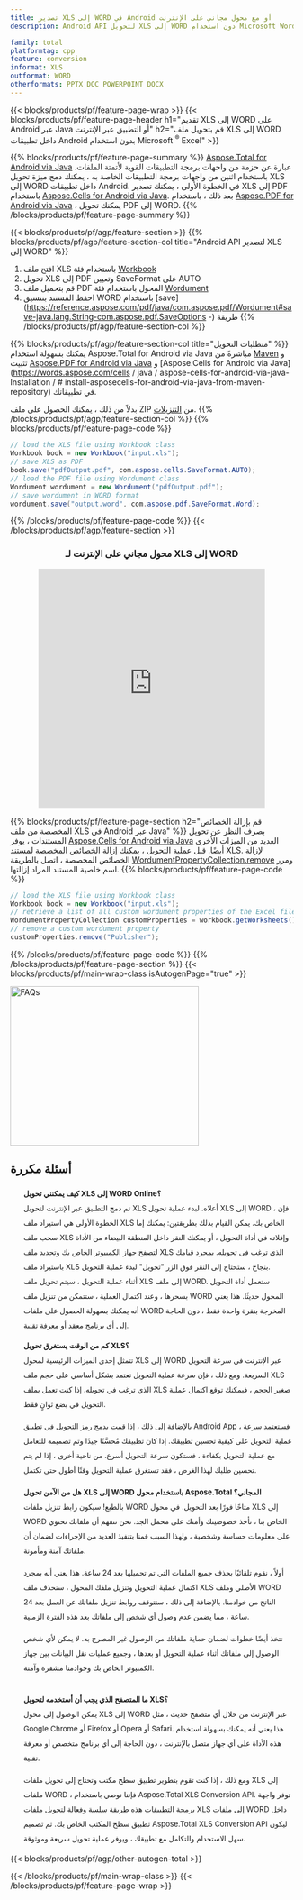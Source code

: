 ```yaml
---
title: تصدير XLS إلى WORD في Android أو مع محول مجاني على الإنترنت
description: Android API لتحويل XLS إلى WORD دون استخدام Microsoft Word أو عبر الإنترنت. اختبر محول XLS إلى WORD على الإنترنت مجانًا بسرعة قبل دمج الكود.

family: total
platformtag: cpp
feature: conversion
informat: XLS
outformat: WORD
otherformats: PPTX DOC POWERPOINT DOCX
---
```

{{< blocks/products/pf/feature-page-wrap >}}
{{< blocks/products/pf/feature-page-header h1="تقديم XLS إلى WORD على Android عبر Java أو التطبيق عبر الإنترنت" h2="قم بتحويل ملف XLS إلى WORD داخل تطبيقات Android بدون استخدام Microsoft <sup>&reg;</sup> Excel" >}}

{{% blocks/products/pf/feature-page-summary %}}
[Aspose.Total for Android via Java](https://products.aspose.com/total/android-java/) عبارة عن حزمة من واجهات برمجة التطبيقات القوية لأتمتة الملفات. باستخدام اثنين من واجهات برمجة التطبيقات الخاصة به ، يمكنك دمج ميزة تحويل XLS إلى WORD داخل تطبيقات Android. في الخطوة الأولى ، يمكنك تصدير XLS إلى PDF باستخدام [Aspose.Cells for Android via Java](https://products.aspose.com/cells/android-java/). بعد ذلك ، باستخدام [Aspose.PDF for Android via Java](https://products.aspose.com/pdf/android-java/) ، يمكنك تحويل PDF إلى WORD. 
{{% /blocks/products/pf/feature-page-summary  %}}

{{< blocks/products/pf/agp/feature-section >}}
{{% blocks/products/pf/agp/feature-section-col title="Android API لتصدير XLS إلى WORD" %}}
1. افتح ملف XLS باستخدام فئة [Workbook](https://reference.aspose.com/cells/java/com.aspose.cells/Workbook)
2. تحويل XLS إلى PDF وتعيين SaveFormat على AUTO
3. قم بتحميل ملف PDF المحول باستخدام فئة [Wordument](https://reference.aspose.com/pdf/java/com.aspose.pdf/Wordument)
4. احفظ المستند بتنسيق WORD باستخدام [save](https://reference.aspose.com/pdf/java/com.aspose.pdf/Wordument#save-java.lang.String-com.aspose.pdf.SaveOptions -) طريقة
{{% /blocks/products/pf/agp/feature-section-col %}}

{{% blocks/products/pf/agp/feature-section-col title="متطلبات التحويل" %}}
يمكنك بسهولة استخدام Aspose.Total for Android via Java مباشرةً من [Maven](https://releases.aspose.com/total/java/) و تثبيت [Aspose.PDF for Android via Java](https://words.aspose.com/pdf/androidjava/installation/) و [Aspose.Cells for Android via Java](https://words.aspose.com/cells / java / aspose-cells-for-android-via-java-Installation / # install-asposecells-for-android-via-java-from-maven-repository) في تطبيقاتك.

بدلاً من ذلك ، يمكنك الحصول على ملف ZIP من [التنزيلات](https://releases.aspose.com/total/androidjava).
{{% /blocks/products/pf/agp/feature-section-col %}}
{{% blocks/products/pf/feature-page-code %}}

```java
// load the XLS file using Workbook class
Workbook book = new Workbook("input.xls");
// save XLS as PDF
book.save("pdfOutput.pdf", com.aspose.cells.SaveFormat.AUTO);
// load the PDF file using Wordument class
Wordument wordument = new Wordument("pdfOutput.pdf");
// save wordument in WORD format
wordument.save("output.word", com.aspose.pdf.SaveFormat.Word);    
```


{{% /blocks/products/pf/feature-page-code %}}
{{< /blocks/products/pf/agp/feature-section >}}

<div class="container-fluid agp-content bg-white aboutfile box-1 vh100 section nopbtm">
<div class=container>
<div class=row>
<div class="demobox tc col-md-12 padding-0" align="center">

<h3>محول مجاني على الإنترنت لـ XLS إلى WORD</h3>

<iframe title="docx to xls" style="border: none; height: 426px;" scrolling="no" src="https://widgets.aspose.cloud/total-conversion/?to=docx&from=xls" id="child-iframe" width="80%"></iframe>

</div></div>
</div></div>

{{% blocks/products/pf/feature-page-section  h2="قم بإزالة الخصائص المخصصة من ملف XLS في Android عبر Java" %}}
بصرف النظر عن تحويل المستندات ، يوفر [Aspose.Cells for Android via Java](https://products.aspose.com/cells/android-java/) العديد من الميزات الأخرى أيضًا. قبل عملية التحويل ، يمكنك إزالة الخصائص المخصصة لمستند XLS. لإزالة الخصائص المخصصة ، اتصل بالطريقة [WordumentPropertyCollection.remove](https://reference.aspose.com/cells/java/com.aspose.cells/wordumentpropertycollection#remove (java.lang.String)) ومرر اسم خاصية المستند المراد إزالتها.
{{% blocks/products/pf/feature-page-code %}}

```java
// load the XLS file using Workbook class
Workbook book = new Workbook("input.xls");
// retrieve a list of all custom wordument properties of the Excel file
WordumentPropertyCollection customProperties = workbook.getWorksheets().getCustomWordumentProperties();
// remove a custom wordument property
customProperties.remove("Publisher"); 
```

{{% /blocks/products/pf/feature-page-code  %}}
{{% /blocks/products/pf/feature-page-section %}}
{{< blocks/products/pf/main-wrap-class isAutogenPage="true" >}}
<style>.howtolist li{margin-right: 0!important;line-height: 26px;position: relative;margin-bottom: 10px;font-size: 13px;list-style-type: none;}</style>
<div class="col-md-12 tl bg-gray-dark howtolist section">
  <a class="anchor" name="faqpage"></a>
  <div class="container tl dflex" itemscope="" itemtype="https://schema.org/FAQPage">
      <div class="col-md-4 howtosectiongfx">
          <img class="social-panel-hide-on-mobile" src="https://www.groupdocs.cloud/templates/brand/images/groupdocs/conversion/groupdocs_conversion-brand.png" alt="FAQs" width="335" height="283">
      </div>
      <div class="howtosection col-md-8">
          <div>
              <h2>أسئلة مكررة</h2>
              <ul>
                  <li itemscope="" itemprop="mainEntity" itemtype="https://schema.org/Question">
                      <div>
                          <span itemprop="name"><b>كيف يمكنني تحويل XLS إلى WORD Online؟</b></span>
                      </div>
                      <div itemscope="" itemprop="acceptedAnswer" itemtype="https://schema.org/Answer">
                          <span itemprop="text">تم دمج التطبيق عبر الإنترنت لتحويل XLS أعلاه. لبدء عملية تحويل XLS إلى WORD ، فإن الخطوة الأولى هي استيراد ملف XLS الخاص بك. يمكن القيام بذلك بطريقتين: يمكنك إما سحب ملف XLS وإفلاته في أداة التحويل ، أو يمكنك النقر داخل المنطقة البيضاء من الأداة لتصفح جهاز الكمبيوتر الخاص بك وتحديد ملف XLS الذي ترغب في تحويله. بمجرد قيامك باستيراد ملف XLS بنجاح ، ستحتاج إلى النقر فوق الزر "تحويل" لبدء عملية التحويل. <br />
أثناء عملية التحويل ، سيتم تحويل ملف XLS إلى ملف WORD. ستعمل أداة التحويل بسحرها ، وعند اكتمال العملية ، ستتمكن من تنزيل ملف WORD المحول حديثًا. هذا يعني أنه يمكنك بسهولة الحصول على ملفات WORD المخرجة بنقرة واحدة فقط ، دون الحاجة إلى أي برنامج معقد أو معرفة تقنية.</span>
                      </div>
                  </li>
                  <li itemscope="" itemprop="mainEntity" itemtype="https://schema.org/Question">
                      <div>
                          <span itemprop="name"><b>كم من الوقت يستغرق تحويل XLS؟</b></span>
                      </div>
                      <div itemscope="" itemprop="acceptedAnswer" itemtype="https://schema.org/Answer">
                          <span itemprop="text">تتمثل إحدى الميزات الرئيسية لمحول XLS إلى WORD عبر الإنترنت في سرعة التحويل السريعة. ومع ذلك ، فإن سرعة عملية التحويل تعتمد بشكل أساسي على حجم ملف XLS الذي ترغب في تحويله. إذا كنت تعمل بملف XLS صغير الحجم ، فيمكنك توقع اكتمال عملية التحويل في بضع ثوانٍ فقط. <br />

بالإضافة إلى ذلك ، إذا قمت بدمج رمز التحويل في تطبيق Android App ، فستعتمد سرعة عملية التحويل على كيفية تحسين تطبيقك. إذا كان تطبيقك مُحسَّنًا جيدًا وتم تصميمه للتعامل مع عملية التحويل بكفاءة ، فستكون سرعة التحويل أسرع. من ناحية أخرى ، إذا لم يتم تحسين طلبك لهذا الغرض ، فقد تستغرق عملية التحويل وقتًا أطول حتى تكتمل.</span>
                      </div>
                  </li>
                  <li itemscope="" itemprop="mainEntity" itemtype="https://schema.org/Question">
                      <div>
                          <span itemprop="name"><b>هل من الآمن تحويل XLS إلى WORD باستخدام محول Aspose.Total المجاني؟</b></span>
                      </div>
                      <div itemscope="" itemprop="acceptedAnswer" itemtype="https://schema.org/Answer">
                          <span itemprop="text">بالطبع! سيكون رابط تنزيل ملفات WORD متاحًا فورًا بعد التحويل. في محول XLS إلى WORD الخاص بنا ، نأخذ خصوصيتك وأمنك على محمل الجد. نحن نتفهم أن ملفاتك تحتوي على معلومات حساسة وشخصية ، ولهذا السبب قمنا بتنفيذ العديد من الإجراءات لضمان أن ملفاتك آمنة ومأمونة. <br />

أولاً ، نقوم تلقائيًا بحذف جميع الملفات التي تم تحميلها بعد 24 ساعة. هذا يعني أنه بمجرد اكتمال عملية التحويل وتنزيل ملفك المحول ، سنحذف ملف XLS الأصلي وملف WORD الناتج من خوادمنا. بالإضافة إلى ذلك ، ستتوقف روابط تنزيل ملفاتك عن العمل بعد 24 ساعة ، مما يضمن عدم وصول أي شخص إلى ملفاتك بعد هذه الفترة الزمنية. <br />

نتخذ أيضًا خطوات لضمان حماية ملفاتك من الوصول غير المصرح به. لا يمكن لأي شخص الوصول إلى ملفاتك أثناء عملية التحويل أو بعدها ، وجميع عمليات نقل البيانات بين جهاز الكمبيوتر الخاص بك وخوادمنا مشفرة وآمنة.</span>
                      </div>
                  </li>                 
                  <li itemscope="" itemprop="mainEntity" itemtype="https://schema.org/Question">
                      <div>
                          <span itemprop="name"><b>ما المتصفح الذي يجب أن أستخدمه لتحويل XLS؟</b></span>
                      </div>
                      <div itemscope="" itemprop="acceptedAnswer" itemtype="https://schema.org/Answer">
                          <span itemprop="text">يمكن الوصول إلى محول XLS إلى WORD عبر الإنترنت من خلال أي متصفح حديث ، مثل Google Chrome أو Firefox أو Opera أو Safari. هذا يعني أنه يمكنك بسهولة استخدام هذه الأداة على أي جهاز متصل بالإنترنت ، دون الحاجة إلى أي برنامج متخصص أو معرفة تقنية. <br />

ومع ذلك ، إذا كنت تقوم بتطوير تطبيق سطح مكتب وتحتاج إلى تحويل ملفات XLS إلى ملفات WORD ، فإننا نوصي باستخدام Aspose.Total XLS Conversion API. توفر واجهة برمجة التطبيقات هذه طريقة سلسة وفعالة لتحويل ملفات XLS إلى ملفات WORD داخل تطبيق سطح المكتب الخاص بك. تم تصميم Aspose.Total XLS Conversion API ليكون سهل الاستخدام والتكامل مع تطبيقك ، ويوفر عملية تحويل سريعة وموثوقة.</span>
                      </div>
                  </li>
              </ul>
          </div>
      </div>
  </div>
{{< blocks/products/pf/agp/other-autogen-total >}}

{{< /blocks/products/pf/main-wrap-class >}}
{{< /blocks/products/pf/feature-page-wrap >}}